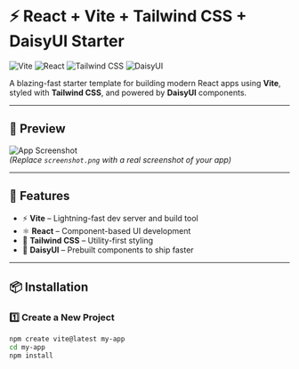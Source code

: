 # ⚡ React + Vite + Tailwind CSS + DaisyUI Starter

![Vite](https://img.shields.io/badge/Built%20With-Vite-646CFF?style=for-the-badge&logo=vite&logoColor=white)
![React](https://img.shields.io/badge/Frontend-React-61DAFB?style=for-the-badge&logo=react&logoColor=black)
![Tailwind CSS](https://img.shields.io/badge/Styled%20With-TailwindCSS-38B2AC?style=for-the-badge&logo=tailwind-css&logoColor=white)
![DaisyUI](https://img.shields.io/badge/UI-DaisyUI-5A0EF8?style=for-the-badge)

A blazing-fast starter template for building modern React apps using **Vite**, styled with **Tailwind CSS**, and powered by **DaisyUI** components.

---

## 📸 Preview

![App Screenshot](./screenshot.png)  
_(Replace `screenshot.png` with a real screenshot of your app)_

---

## 🚀 Features

- ⚡ **Vite** – Lightning-fast dev server and build tool
- ⚛️ **React** – Component-based UI development
- 🎨 **Tailwind CSS** – Utility-first styling
- 🌼 **DaisyUI** – Prebuilt components to ship faster

---

## 📦 Installation

### 1️⃣ Create a New Project

```bash
npm create vite@latest my-app
cd my-app
npm install
```
